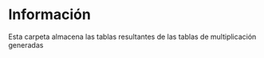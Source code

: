 # Información
Esta carpeta almacena las tablas resultantes de las tablas de multiplicación generadas